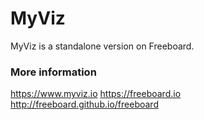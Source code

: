 MyViz
==========

MyViz is a standalone version on Freeboard.

### More information
https://www.myviz.io
https://freeboard.io
http://freeboard.github.io/freeboard


